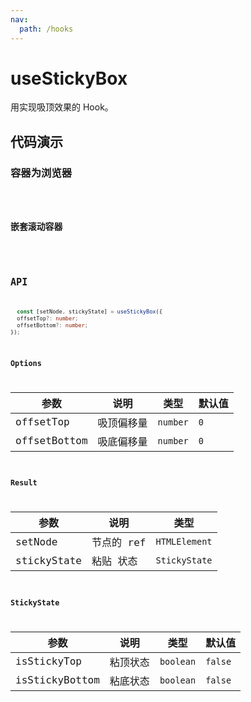 ```yaml
---
nav:
  path: /hooks
---
```


# useStickyBox

用实现吸顶效果的 Hook。

## 代码演示

### 容器为浏览器

<code hideActions='["CSB"]' src="./demo/demo1.tsx" />

### 嵌套滚动容器

<code hideActions='["CSB"]' src="./demo/demo2.tsx" />

## API

```typescript
  const [setNode, stickyState] = useStickyBox({
  offsetTop?: number;
  offsetBottom?: number;
});
```

### Options

| 参数         | 说明       | 类型     | 默认值 |
| ------------ | ---------- | -------- | ------ |
| offsetTop    | 吸顶偏移量 | `number` | `0`    |
| offsetBottom | 吸底偏移量 | `number` | `0`    |

### Result

| 参数        | 说明       | 类型          |
| ----------- | ---------- | ------------- |
| setNode     | 节点的 ref | `HTMLElement` |
| stickyState | 粘贴 状态  | `StickyState` |

### StickyState

| 参数           | 说明     | 类型      | 默认值  |
| -------------- | -------- | --------- | ------- |
| isStickyTop    | 粘顶状态 | `boolean` | `false` |
| isStickyBottom | 粘底状态 | `boolean` | `false` |
